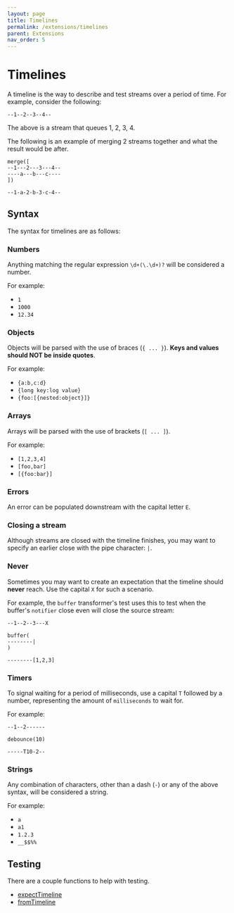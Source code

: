 ```yaml
---
layout: page
title: Timelines
permalink: /extensions/timelines
parent: Extensions
nav_order: 5
---
```


# Timelines

A timeline is the way to describe and test streams over a period of time. For example, consider the following:

```
--1--2--3--4--
```

The above is a stream that queues 1, 2, 3, 4.

The following is an example of merging 2 streams together and what the result would be after.

```
merge([
--1---2---3---4--
----a---b---c----
])

--1-a-2-b-3-c-4--
```

## Syntax

The syntax for timelines are as follows:

### Numbers

Anything matching the regular expression `\d+(\.\d+)?` will be considered a number.

For example:

- `1`
- `1000`
- `12.34`

### Objects

Objects will be parsed with the use of braces (`{ ... }`). **Keys and values should NOT be inside quotes**.

For example:

- `{a:b,c:d}`
- `{long key:log value}`
- `{foo:[{nested:object}]}`

### Arrays

Arrays will be parsed with the use of brackets (`[ ... ]`).

For example:

- `[1,2,3,4]`
- `[foo,bar]`
- `[{foo:bar}]`

### Errors

An error can be populated downstream with the capital letter `E`.

### Closing a stream

Although streams are closed with the timeline finishes, you may want to specify an earlier close with the pipe character: `|`.

### Never

Sometimes you may want to create an expectation that the timeline should **never** reach. Use the capital `X` for such a scenario.

For example, the `buffer` transformer's test uses this to test when the buffer's `notifier` close even will close the source stream:

```
--1--2--3---X

buffer(
--------|
)

--------[1,2,3]
```

### Timers

To signal waiting for a period of milliseconds, use a capital `T` followed by a number, representing the amount of `milliseconds` to wait for.

For example:

```
--1--2------

debounce(10)

-----T10-2--
```

### Strings

Any combination of characters, other than a dash (`-`) or any of the above syntax, will be considered a string.

For example:

- `a`
- `a1`
- `1.2.3`
- `__$$%%`

## Testing

There are a couple functions to help with testing.

- [expectTimeline](/stream/api/functions/expectTimeline.html)
- [fromTimeline](/stream/api/functions/fromTimeline.html)
